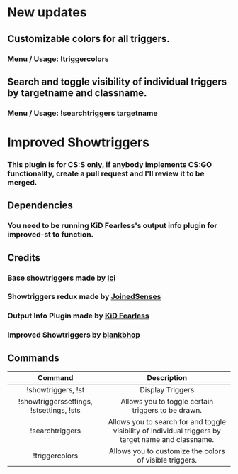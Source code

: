 # New updates

## Customizable colors for all triggers.
### Menu / Usage: !triggercolors

## Search and toggle visibility of individual triggers by targetname and classname.
### Menu / Usage: !searchtriggers targetname

# Improved Showtriggers

### This plugin is for CS:S only, if anybody implements CS:GO functionality, create a pull request and I'll review it to be merged.

## Dependencies
### You need to be running KiD Fearless's output info plugin for improved-st to function.

## Credits
### Base showtriggers made by [Ici](https://forums.alliedmods.net/showthread.php?t=290356)
### Showtriggers redux made by [JoinedSenses](https://github.com/JoinedSenses)
### Output Info Plugin made by [KiD Fearless](https://github.com/kidfearless)
### Improved Showtriggers by [blankbhop](https://github.com/blankbhop)

## Commands
Command|Description
:---:|:---:
!showtriggers, !st|Display Triggers
!showtriggerssettings, !stsettings, !sts|Allows you to toggle certain triggers to be drawn.
!searchtriggers|Allows you to search for and toggle visibility of individual triggers by target name and classname.
!triggercolors|Allows you to customize the colors of visible triggers.
